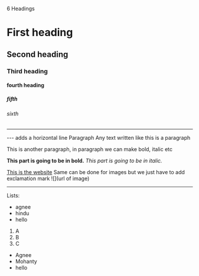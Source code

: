 6 Headings
# First heading
## Second heading
### Third heading
#### fourth heading
##### fifth
###### sixth
---
--- adds a horizontal line
Paragraph
Any text written like this is a paragraph

This is another paragraph, in paragraph we can make bold, italic etc

**This part is going to be in bold.**
*This part is going to be in italic.*

[This is the website](https://google.com)
Same can be done for images but we just have to add exclamation mark
![](url of image)

---
Lists:
- agnee
- hindu
- hello



1. A
2. B
3. C


* Agnee
* Mohanty
* hello



